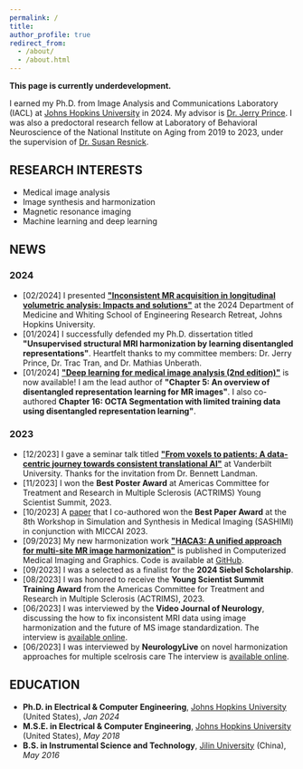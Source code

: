 ```yaml
---
permalink: /
title: 
author_profile: true
redirect_from: 
  - /about/
  - /about.html
---
```


**This page is currently underdevelopment.**

I earned my Ph.D. from Image Analysis and Communications Laboratory (IACL) at [Johns Hopkins University](https://www.jhu.edu) in 2024. My advisor is [Dr. Jerry Prince](https://engineering.jhu.edu/faculty/jerry-prince/). I was also a predoctoral research fellow at Laboratory of Behavioral Neuroscience of the National Institute on Aging from 2019 to 2023, under the supervision of [Dr. Susan Resnick](https://irp.nih.gov/pi/susan-resnick).

## RESEARCH INTERESTS
- Medical image analysis
- Image synthesis and harmonization
- Magnetic resonance imaging
- Machine learning and deep learning

## NEWS
### 2024
- [02/2024] I presented [**"Inconsistent MR acquisition in longitudinal volumetric analysis: Impacts and solutions"**](https://github.com/lianruizuo/inconsistent_acquisition/blob/main/README.md) at the 2024 Department of Medicine and Whiting School of Engineering Research Retreat, Johns Hopkins University.
- [01/2024] I successfully defended my Ph.D. dissertation titled **"Unsupervised structural MRI harmonization by learning disentangled representations"**. Heartfelt thanks to my committee members: Dr. Jerry Prince, Dr. Trac Tran, and Dr. Mathias Unberath.
- [01/2024] [**"Deep learning for medical image analysis (2nd edition)"**](https://shop.elsevier.com/books/deep-learning-for-medical-image-analysis/zhou/978-0-323-85124-4) is now available! I am the lead author of **"Chapter 5: An overview of disentangled representation learning for MR images"**. I also co-authored **Chapter 16: OCTA Segmentation with limited training data using disentangled representation learning"**.

### 2023
- [12/2023] I gave a seminar talk titled [**"From voxels to patients: A data-centric journey towards consistent translational AI"**](https://twitter.com/LianruiZuo/status/1726652134471639231) at Vanderbilt University. Thanks for the invitation from Dr. Bennett Landman.
- [11/2023] I won the **Best Poster Award** at Americas Committee for Treatment and Research in Multiple Sclerosis (ACTRIMS) Young Scientist Summit, 2023.
- [10/2023] A [paper](https://link.springer.com/chapter/10.1007/978-3-031-44689-4_12) that I co-authored won the **Best Paper Award** at the 8th Workshop in Simulation and Synthesis in Medical Imaging (SASHIMI) in conjunction with MICCAI 2023. 
- [09/2023] My new harmonization work [**"HACA3: A unified approach for multi-site MR image harmonization"**](https://www.sciencedirect.com/science/article/pii/S0895611123001039?via%3Dihub) is published in Computerized Medical Imaging and Graphics. Code is available at [GitHub](https://github.com/lianruizuo/haca3).
- [09/2023] I was a selected as a finalist for the **2024 Siebel Scholarship**.
- [08/2023] I was honored to receive the **Young Scientist Summit Training Award** from the Americas Committee for Treatment and Research in Multiple Sclerosis (ACTRIMS), 2023.
- [06/2023] I was interviewed by the **Video Journal of Neurology**, discussing the how to fix inconsistent MRI data using image harmonization and the future of MS image standardization. The interview is [available online](https://vjneurology.com/speaker/lianrui-zuo/).
- [06/2023] I was interviewed by **NeurologyLive** on novel harmonization approaches for multiple scelrosis care The interview is [available online](https://www.neurologylive.com/view/enhancing-consistency-neuroimaging-ai-image-harmonization-lianrui-zuo).

## EDUCATION
- **Ph.D. in Electrical & Computer Engineering**, [Johns Hopkins University](https://www.jhu.edu) (United States), *Jan 2024*
- **M.S.E. in Electrical & Computer Engineering**, [Johns Hopkins University](https://www.jhu.edu) (United States), *May 2018*
- **B.S. in Instrumental Science and Technology**, [Jilin University](https://www.jlu.edu.cn) (China), *May 2016*
